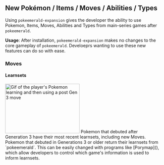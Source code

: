 ## New Pokémon / Items / Moves / Abilities / Types
<!--
primarina using scald, actvating steam engine

gen 4 - occa berry
gen 5 - scald
gen 6 - fairy type
gen 7 - primarina
gen 8 - steam engine and coalassal
-->
Using `pokeemerald-expansion` gives the developer the ability to use Pokemon, Items, Moves, Abilities and Types from main-series games after `pokeemerald`.

**Usage**: After installation, `pokeemerald-expansion` makes no changes to the core gameplay of `pokeemerald`. Develoeprs wanting to use these new features can do so with ease.

### Moves
#### Learnsets
<img src="" alt="Gif of the player's Pokemon learning and then using a post Gen 3 move" height=160px width=240px>
Pokemon that debuted after Generation 3 have their most recent learnsets, including new Moves. Pokemon that debuted in Generations 3 or older return their learnsets from `pokeemerald`. This can be easily changed with programs like [Porymap](), which allow developers to control which game's information is used to inform learnsets.
